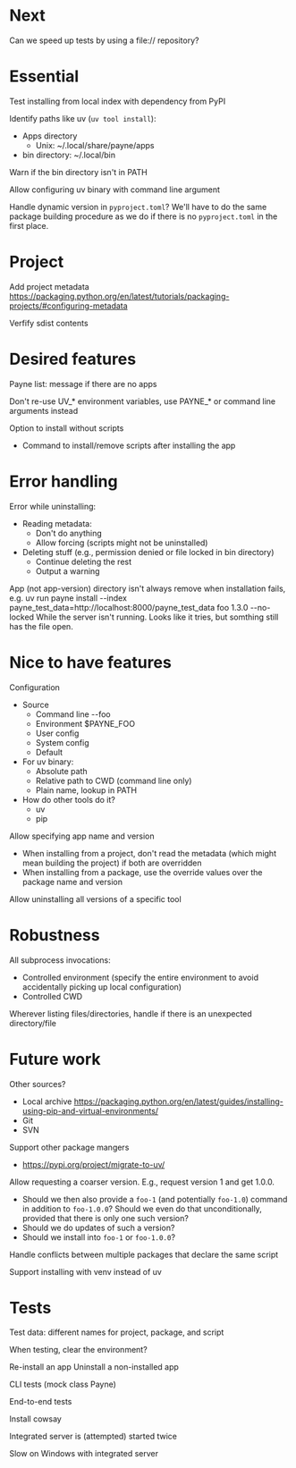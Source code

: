 # Next 

Can we speed up tests by using a file:// repository?


# Essential

Test installing from local index with dependency from PyPI

Identify paths like uv (`uv tool install`):
  * Apps directory
    * Unix: ~/.local/share/payne/apps
  * bin directory: ~/.local/bin

Warn if the bin directory isn't in PATH

Allow configuring uv binary with command line argument 

Handle dynamic version in `pyproject.toml`? We'll have to do the same package
building procedure as we do if there is no `pyproject.toml` in the first place.


# Project

Add project metadata
https://packaging.python.org/en/latest/tutorials/packaging-projects/#configuring-metadata

Verfify sdist contents


# Desired features

Payne list: message if there are no apps

Don't re-use UV_* environment variables, use PAYNE_* or command line arguments
instead

Option to install without scripts
  * Command to install/remove scripts after installing the app


# Error handling

Error while uninstalling:
  * Reading metadata:
    * Don't do anything
    * Allow forcing (scripts might not be uninstalled)
  * Deleting stuff (e.g., permission denied or file locked in bin directory)
    * Continue deleting the rest
    * Output a warning

App (not app-version) directory isn't always remove when installation fails,
e.g. 
    uv run payne install --index payne_test_data=http://localhost:8000/payne_test_data foo 1.3.0 --no-locked
While the server isn't running. Looks like it tries, but somthing still has the file open.


# Nice to have features

Configuration
  * Source
    * Command line --foo
    * Environment $PAYNE_FOO
    * User config
    * System config
    * Default
  * For uv binary:
    * Absolute path
    * Relative path to CWD (command line only)
    * Plain name, lookup in PATH
  * How do other tools do it?
    * uv
    * pip

Allow specifying app name and version
  * When installing from a project, don't read the metadata (which might mean
    building the project) if both are overridden
  * When installing from a package, use the override values over the package
    name and version

Allow uninstalling all versions of a specific tool


# Robustness

All subprocess invocations:
  * Controlled environment (specify the entire environment to avoid accidentally
    picking up local configuration)
  * Controlled CWD

Wherever listing files/directories, handle if there is an unexpected
directory/file


# Future work

Other sources?
  * Local archive
    https://packaging.python.org/en/latest/guides/installing-using-pip-and-virtual-environments/
  * Git
  * SVN

Support other package mangers
  * https://pypi.org/project/migrate-to-uv/

Allow requesting a coarser version. E.g., request version 1 and get 1.0.0.
  * Should we then also provide a `foo-1` (and potentially `foo-1.0`) command in
    addition to `foo-1.0.0`? Should we even do that unconditionally, provided
    that there is only one such version?
  * Should we do updates of such a version?
  * Should we install into `foo-1` or `foo-1.0.0`?

Handle conflicts between multiple packages that declare the same script

Support installing with venv instead of uv


# Tests

Test data: different names for project, package, and script 

When testing, clear the environment?

Re-install an app
Uninstall a non-installed app

CLI tests (mock class Payne)

End-to-end tests

Install cowsay

Integrated server is (attempted) started twice

Slow on Windows with integrated server


